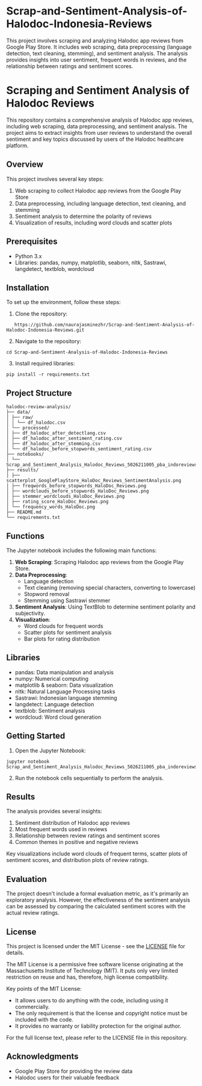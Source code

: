 # Scrap-and-Sentiment-Analysis-of-Halodoc-Indonesia-Reviews
This project involves scraping and analyzing Halodoc app reviews from Google Play Store. It includes web scraping, data preprocessing (language detection, text cleaning, stemming), and sentiment analysis. The analysis provides insights into user sentiment, frequent words in reviews, and the relationship between ratings and sentiment scores.

# Scraping and Sentiment Analysis of Halodoc Reviews

This repository contains a comprehensive analysis of Halodoc app reviews, including web scraping, data preprocessing, and sentiment analysis. The project aims to extract insights from user reviews to understand the overall sentiment and key topics discussed by users of the Halodoc healthcare platform.

## Overview

This project involves several key steps:
1. Web scraping to collect Halodoc app reviews from the Google Play Store
2. Data preprocessing, including language detection, text cleaning, and stemming
3. Sentiment analysis to determine the polarity of reviews
4. Visualization of results, including word clouds and scatter plots

## Prerequisites

- Python 3.x
- Libraries: pandas, numpy, matplotlib, seaborn, nltk, Sastrawi, langdetect, textblob, wordcloud

## Installation

To set up the environment, follow these steps:

1. Clone the repository:
```
   https://github.com/naurajasminezhr/Scrap-and-Sentiment-Analysis-of-Halodoc-Indonesia-Reviews.git
```

2. Navigate to the repository:
```
cd Scrap-and-Sentiment-Analysis-of-Halodoc-Indonesia-Reviews
```
3. Install required libraries:
```
pip install -r requirements.txt
```
## Project Structure
```
halodoc-review-analysis/
├── data/
│ ├── raw/
│ │ └── df_halodoc.csv
│ └── processed/
│ ├── df_halodoc_after_detectlang.csv
│ ├── df_halodoc_after_sentiment_rating.csv
│ ├── df_halodoc_after_stemming.csv
│ └── df_halodoc_before_stopwords_sentiment_rating.csv
├── notebooks/
│ └── Scrap_and_Sentiment_Analysis_Halodoc_Reviews_5026211005_pba_indoreviews.ipynb
├── results/
│ ├── scatterplot_GooglePlayStore_HaloDoc_Reviews_SentimentAnalysis.png
│ ├── freqwords_before_stopwords_HaloDoc_Reviews.png
│ ├── wordclouds_before_stopwords_HaloDoc_Reviews.png
│ ├── stemmer_wordclouds_HaloDoc_Reviews.png
│ ├── rating_score_HaloDoc_Reviews.png
│ └── frequency_words_HaloDoc.png
├── README.md
└── requirements.txt
```

## Functions

The Jupyter notebook includes the following main functions:

1. **Web Scraping**: Scraping Halodoc app reviews from the Google Play Store.
2. **Data Preprocessing**: 
   - Language detection
   - Text cleaning (removing special characters, converting to lowercase)
   - Stopword removal
   - Stemming using Sastrawi stemmer
3. **Sentiment Analysis**: Using TextBlob to determine sentiment polarity and subjectivity.
4. **Visualization**: 
   - Word clouds for frequent words
   - Scatter plots for sentiment analysis
   - Bar plots for rating distribution

## Libraries

- pandas: Data manipulation and analysis
- numpy: Numerical computing
- matplotlib & seaborn: Data visualization
- nltk: Natural Language Processing tasks
- Sastrawi: Indonesian language stemming
- langdetect: Language detection
- textblob: Sentiment analysis
- wordcloud: Word cloud generation

## Getting Started

1. Open the Jupyter Notebook:
```
jupyter notebook Scrap_and_Sentiment_Analysis_Halodoc_Reviews_5026211005_pba_indoreviews.ipynb
```

2. Run the notebook cells sequentially to perform the analysis.

## Results

The analysis provides several insights:

1. Sentiment distribution of Halodoc app reviews
2. Most frequent words used in reviews
3. Relationship between review ratings and sentiment scores
4. Common themes in positive and negative reviews

Key visualizations include word clouds of frequent terms, scatter plots of sentiment scores, and distribution plots of review ratings.

## Evaluation

The project doesn't include a formal evaluation metric, as it's primarily an exploratory analysis. However, the effectiveness of the sentiment analysis can be assessed by comparing the calculated sentiment scores with the actual review ratings.

## License

This project is licensed under the MIT License - see the [LICENSE](LICENSE) file for details.

The MIT License is a permissive free software license originating at the Massachusetts Institute of Technology (MIT). It puts only very limited restriction on reuse and has, therefore, high license compatibility.

Key points of the MIT License:
- It allows users to do anything with the code, including using it commercially.
- The only requirement is that the license and copyright notice must be included with the code.
- It provides no warranty or liability protection for the original author.

For the full license text, please refer to the LICENSE file in this repository.

## Acknowledgments

- Google Play Store for providing the review data
- Halodoc users for their valuable feedback
